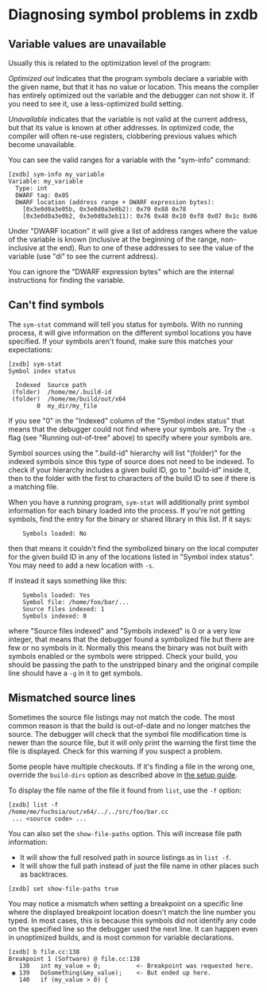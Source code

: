 # Diagnosing symbol problems in zxdb

## Variable values are unavailable

Usually this is related to the optimization level of the program:

_Optimized out_ Indicates that the program symbols declare a variable with the given name, but
that it has no value or location. This means the compiler has entirely optimized out the variable
and the debugger can not show it. If you need to see it, use a less-optimized build setting.

_Unavailable_ indicates that the variable is not valid at the current address, but that its value
is known at other addresses. In optimized code, the compiler will often re-use registers, clobbering
previous values which become unavailable.

You can see the valid ranges for a variable with the "sym-info" command:

```
[zxdb] sym-info my_variable
Variable: my_variable
  Type: int
  DWARF tag: 0x05
  DWARF location (address range + DWARF expression bytes):
    [0x3e0d0a3e05b, 0x3e0d0a3e0b2): 0x70 0x88 0x78
    [0x3e0d0a3e0b2, 0x3e0d0a3eb11): 0x76 0x48 0x10 0xf8 0x07 0x1c 0x06

```

Under "DWARF location" it will give a list of address ranges where the value of the variable is
known (inclusive at the beginning of the range, non-inclusive at the end). Run to one of these
addresses to see the value of the variable (use "di" to see the current address).

You can ignore the "DWARF expression bytes" which are the internal instructions for finding the
variable.

## Can't find symbols

The `sym-stat` command will tell you status for symbols. With no running process, it will give
information on the different symbol locations you have specified. If your symbols aren't found, make
sure this matches your expectations:

```
[zxdb] sym-stat
Symbol index status

  Indexed  Source path
 (folder)  /home/me/.build-id
 (folder)  /home/me/build/out/x64
        0  my_dir/my_file
```

If you see "0" in the "Indexed" column of the "Symbol index status" that means that the debugger
could not find where your symbols are. Try the `-s` flag (see "Running out-of-tree" above) to
specify where your symbols are.

Symbol sources using the ".build-id" hierarchy will list "(folder)" for the indexed symbols since
this type of source does not need to be indexed. To check if your hierarchy includes a given build
ID, go to ".build-id" inside it, then to the folder with the first to characters of the build ID to
see if there is a matching file.

When you have a running program, `sym-stat` will additionally print symbol information for each
binary loaded into the process. If you're not getting symbols, find the entry for the binary or
shared library in this list. If it says:

```
    Symbols loaded: No
```

then that means it couldn't find the symbolized binary on the local computer for the given build ID
in any of the locations listed in "Symbol index status". You may need to add a new location with
`-s`.

If instead it says something like this:

```
    Symbols loaded: Yes
    Symbol file: /home/foo/bar/...
    Source files indexed: 1
    Symbols indexed: 0
```

where "Source files indexed" and "Symbols indexed" is 0 or a very low integer, that means that the
debugger found a symbolized file but there are few or no symbols in it. Normally this means the
binary was not built with symbols enabled or the symbols were stripped. Check your build, you should
be passing the path to the unstripped binary and the original compile line should have a `-g` in it
to get symbols.

## Mismatched source lines

Sometimes the source file listings may not match the code. The most common reason is that the build
is out-of-date and no longer matches the source. The debugger will check that the symbol file
modification time is newer than the source file, but it will only print the warning the first time
the file is displayed. Check for this warning if you suspect a problem.

Some people have multiple checkouts. If it's finding a file in the wrong one, override the
`build-dirs` option as described above in [the setup guide](running.md).

To display the file name of the file it found from `list`, use the `-f` option:

```
[zxdb] list -f
/home/me/fuchsia/out/x64/../../src/foo/bar.cc
 ... <source code> ...
```

You can also set the `show-file-paths` option. This will increase file path information:

  * It will show the full resolved path in source listings as in `list -f`.
  * It will show the full path instead of just the file name in other places such as backtraces.

```
[zxdb] set show-file-paths true
```

You may notice a mismatch when setting a breakpoint on a specific line where the displayed
breakpoint location doesn't match the line number you typed. In most cases, this is because this
symbols did not identify any code on the specified line so the debugger used the next line. It can
happen even in unoptimized builds, and is most common for variable declarations.

```
[zxdb] b file.cc:138
Breakpoint 1 (Software) @ file.cc:138
   138   int my_value = 0;          <- Breakpoint was requested here.
 ◉ 139   DoSomething(&my_value);    <- But ended up here.
   140   if (my_value > 0) {
```

